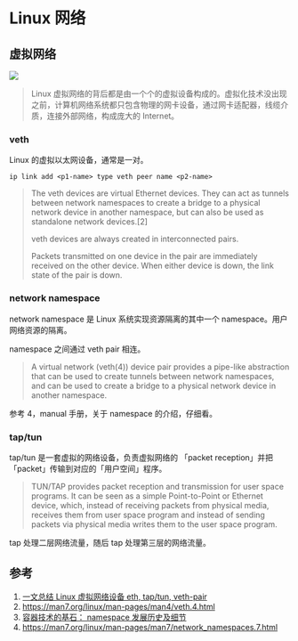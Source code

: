 # Linux 网络

## 虚拟网络

![](https://img2018.cnblogs.com/blog/431521/201903/431521-20190308112809094-593909112.png)

> Linux 虚拟网络的背后都是由一个个的虚拟设备构成的。虚拟化技术没出现之前，计算机网络系统都只包含物理的网卡设备，通过网卡适配器，线缆介质，连接外部网络，构成庞大的 Internet。
>

### veth

Linux 的虚拟以太网设备，通常是一对。

```shell
ip link add <p1-name> type veth peer name <p2-name>
```

> The veth devices are virtual Ethernet devices.  They can act as
> tunnels between network namespaces to create a bridge to a
> physical network device in another namespace, but can also be
> used as standalone network devices.[2]
>
> veth devices are always created in interconnected pairs.
>
> Packets transmitted on one device in the pair are immediately
> received on the other device.  When either device is down, the
> link state of the pair is down.

### network namespace

network namespace 是 Linux 系统实现资源隔离的其中一个 namespace。用户网络资源的隔离。

namespace 之间通过 veth pair 相连。

> A virtual network (veth(4)) device pair provides a pipe-like
> abstraction that can be used to create tunnels between network
> namespaces, and can be used to create a bridge to a physical
> network device in another namespace. 

参考 4，manual 手册，关于 namespace 的介绍，仔细看。

### tap/tun

tap/tun 是一套虚拟的网络设备，负责虚拟网络的 「packet reception」并把「packet」传输到对应的「用户空间」程序。

> TUN/TAP provides packet reception and transmission for user space programs. 
  It can be seen as a simple Point-to-Point or Ethernet device, which,
  instead of receiving packets from physical media, receives them from 
  user space program and instead of sending packets via physical media 
  writes them to the user space program. 

tap 处理二层网络流量，随后 tap 处理第三层的网络流量。

## 参考

1. [一文总结 Linux 虚拟网络设备 eth, tap/tun, veth-pair](https://www.cnblogs.com/bakari/p/10494773.html)
2. https://man7.org/linux/man-pages/man4/veth.4.html
3. [容器技术的基石： namespace 发展历史及细节](https://moelove.info/2021/12/10/%E6%90%9E%E6%87%82%E5%AE%B9%E5%99%A8%E6%8A%80%E6%9C%AF%E7%9A%84%E5%9F%BA%E7%9F%B3-namespace-%E4%B8%8A/)
4. https://man7.org/linux/man-pages/man7/network_namespaces.7.html
